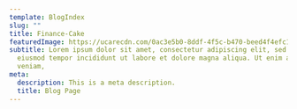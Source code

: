 ```yaml
---
template: BlogIndex
slug: ""
title: Finance-Cake
featuredImage: https://ucarecdn.com/0ac3e5b0-8ddf-4f5c-b470-beed4f4efc17/
subtitle: Lorem ipsum dolor sit amet, consectetur adipiscing elit, sed do
  eiusmod tempor incididunt ut labore et dolore magna aliqua. Ut enim ad minim
  veniam,
meta:
  description: This is a meta description.
  title: Blog Page
---
```

